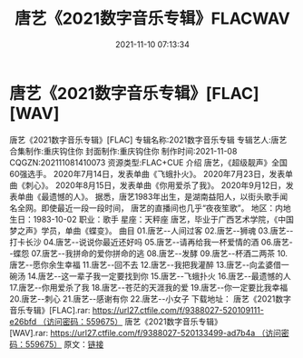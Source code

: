 ﻿---
title: 唐艺《2021数字音乐专辑》FLACWAV
date: 2021-11-10 07:13:34
categories: 新碟专辑、稀有等精品
tags: 华语中文
---
# 唐艺《2021数字音乐专辑》[FLAC][WAV]

唐艺《2021数字音乐专辑》[FLAC]
专辑名称:2021数字音乐专辑
专辑艺人:唐艺
合集制作:重庆钩住你
封面制作:重庆钩住你
制作时间:2021-11-08
CQGZN:202111081410073
资源类型:FLAC+CUE
介绍
唐艺，《超级靓声》全国60强选手。
2020年7月14日，发表单曲《飞蛾扑火》。
2020年7月23日，发表单曲《刺心》。
2020年8月15日，发表单曲《你用爱杀了我》。
2020年9月12日，发表单曲《最遗憾的人》。
据悉，唐艺1983年出生，是湖南益阳人，以街头歌手闻名全网。即使最近一段一段时间，
唐艺的直播间也几乎“夜夜笙歌”。
地区：内地
生日：1983-10-02
职业：歌手
星座：天秤座
唐艺，毕业于广西艺术学院，《中国梦之声》学员，单曲《蝶变》。
曲目
01.唐艺--人间过客
02.唐艺--狮魂
03.唐艺--打卡长沙
04.唐艺--说说你最近还好吗
05.唐艺--请再给我一杯爱情的酒
06.唐艺--蝶怨
07.唐艺--我拼命的爱你拼命的逃
08.唐艺--发酵
09.唐艺--杯酒二两茶
10.唐艺--愿你余生幸福
11.唐艺--回不去
12.唐艺--我把我灌醉
13.唐艺--向孟婆借一碗汤
14.唐艺--这一辈子我一定要找到你
15.唐艺--飞蛾扑火
16.唐艺--最遗憾的人
17.唐艺--你用爱杀了我
18.唐艺--苍茫的天涯我的爱
19.唐艺--你一定要比我幸福
20.唐艺--刺心
21.唐艺--感谢有你
22.唐艺--小女子
下载地址：
唐艺《2021数字音乐专辑》[FLAC].rar: https://url27.ctfile.com/f/9388027-520109111-e26bfd （访问密码：559675）
唐艺《2021数字音乐专辑》[WAV].rar: https://url27.ctfile.com/f/9388027-520133499-ad7b4a （访问密码：559675）
原文：[链接](https://blog.sina.com.cn/s/blog_1647c7e7601030usi.html)